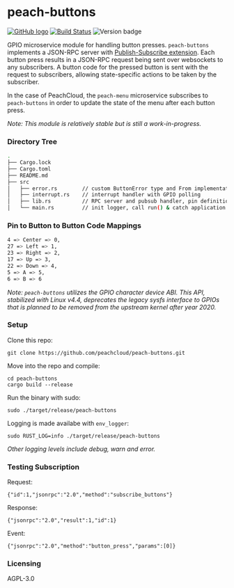 # peach-buttons

[![GitHub logo](/assets/github_logo.png "peach-buttons GitHub repository")](https://github.com/peachcloud/peach-buttons) [![Build Status](https://travis-ci.com/peachcloud/peach-buttons.svg?branch=master)](https://travis-ci.com/peachcloud/peach-buttons) ![Version badge](https://img.shields.io/badge/version-0.1.0-<COLOR>.svg)

GPIO microservice module for handling button presses. `peach-buttons` implements a JSON-RPC server with [Publish-Subscribe extension](https://docs.rs/jsonrpc-pubsub/11.0.0/jsonrpc_pubsub/). Each button press results in a JSON-RPC request being sent over websockets to any subscribers. A button code for the pressed button is sent with the request to subscribers, allowing state-specific actions to be taken by the subscriber.

In the case of PeachCloud, the `peach-menu` microservice subscribes to `peach-buttons` in order to update the state of the menu after each button press.

_Note: This module is relatively stable but is still a work-in-progress._

### Directory Tree

```bash
.
├── Cargo.lock
├── Cargo.toml
├── README.md
├── src
│   ├── error.rs        // custom ButtonError type and From implementation
│   ├── interrupt.rs    // interrupt handler with GPIO polling
│   ├── lib.rs          // RPC server and pubsub handler, pin definitions
│   └── main.rs         // init logger, call run() & catch application errors
```

### Pin to Button to Button Code Mappings

```bash
4 => Center => 0,
27 => Left => 1,
23 => Right => 2,
17 => Up => 3,
22 => Down => 4,
5 => A => 5,
6 => B => 6
```

_Note: `peach-buttons` utilizes the GPIO character device ABI. This API, stabilized with Linux v4.4, deprecates the legacy sysfs interface to GPIOs that is planned to be removed from the upstream kernel after year 2020._

### Setup

Clone this repo:

`git clone https://github.com/peachcloud/peach-buttons.git`

Move into the repo and compile:

`cd peach-buttons`  
`cargo build --release`

Run the binary with sudo:

`sudo ./target/release/peach-buttons`

Logging is made availabe with `env_logger`:

`sudo RUST_LOG=info ./target/release/peach-buttons`

_Other logging levels include debug, warn and error._

### Testing Subscription

Request:
  
`{"id":1,"jsonrpc":"2.0","method":"subscribe_buttons"}`

Response:

`{"jsonrpc":"2.0","result":1,"id":1}`

Event:

`{"jsonrpc":"2.0","method":"button_press","params":[0]}`

### Licensing

AGPL-3.0
